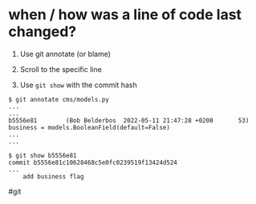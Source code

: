 # when / how was a line of code last changed?

1. Use git annotate (or blame)

2. Scroll to the specific line

3. Use `git show` with the commit hash

```
$ git annotate cms/models.py
...
...
b5556e81        (Bob Belderbos  2022-05-11 21:47:28 +0200       53)    business = models.BooleanField(default=False)
...
...

$ git show b5556e81
commit b5556e81c10628468c5e0fc0239519f13424d524
...
    add business flag
```

#git
